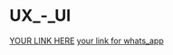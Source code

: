 # UX_-_UI
[YOUR LINK HERE](https://www.figma.com/design/BN3O6ifSwOF9oWhgKJkGF1/Instagram-home-page?node-id=0-1&t=Di9ghWTTpumQSNmB-1)
[your link for whats_app](https://www.figma.com/design/vFs79IJI1am6KlI7xbmwjC/WhatsApp?node-id=0-1&p=f&t=mmK78kZSSi9ql0Zf-0)

